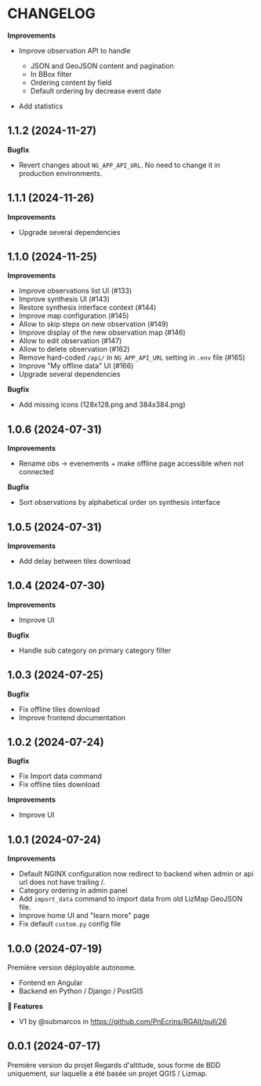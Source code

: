CHANGELOG
=========

**Improvements**

- Improve observation API to handle
  - JSON and GeoJSON content and pagination
  - In BBox filter
  - Ordering content by field
  - Default ordering by decrease event date

- Add statistics


1.1.2     (2024-11-27)
----------------------

**Bugfix**

- Revert changes about `NG_APP_API_URL`. No need to change it in production environments.

1.1.1    (2024-11-26)
---------------------

**Improvements**

- Upgrade several dependencies

1.1.0    (2024-11-25)
---------------------

**Improvements**

- Improve observations list UI (#133)
- Improve synthesis UI (#143)
- Restore synthesis interface context (#144)
- Improve map configuration (#145)
- Allow to skip steps on new observation (#149)
- Improve display of the new observation map (#146)
- Allow to edit observation (#147)
- Allow to delete observation (#162)
- Remove hard-coded `/api/` in `NG_APP_API_URL` setting in `.env` file (#165)
- Improve "My offline data" UI (#166)
- Upgrade several dependencies

**Bugfix**

- Add missing icons (128x128.png and 384x384.png)

1.0.6    (2024-07-31)
----------------------

**Improvements**

- Rename obs -> evenements + make offline page accessible when not connected

**Bugfix**

- Sort observations by alphabetical order on synthesis interface

1.0.5    (2024-07-31)
----------------------

**Improvements**

- Add delay between tiles download

1.0.4    (2024-07-30)
----------------------

**Improvements**

- Improve UI

**Bugfix**

- Handle sub category on primary category filter

1.0.3    (2024-07-25)
----------------------

**Bugfix**

- Fix offline tiles download
- Improve frontend documentation

1.0.2    (2024-07-24)
----------------------

**Bugfix**

- Fix Import data command
- Fix offline tiles download

**Improvements**

- Improve UI

1.0.1    (2024-07-24)
----------------------

**Improvements**

- Default NGINX configuration now redirect to backend when admin or api url does not have trailing /.
- Category ordering in admin panel
- Add `import_data` command to import data from old LizMap GeoJSON file.
- Improve home UI and "learn more" page
- Fix default `custom.py` config file

1.0.0        (2024-07-19)
-------------------------

Première version déployable autonome.

* Fontend en Angular
* Backend en Python / Django / PostGIS

**🎉 Features**

* V1 by @submarcos in https://github.com/PnEcrins/RGAlt/pull/26

0.0.1        (2024-07-17)
-------------------------

Première version du projet Regards d'altitude, sous forme de BDD uniquement, sur laquelle a été basée un projet QGIS / Lizmap.
